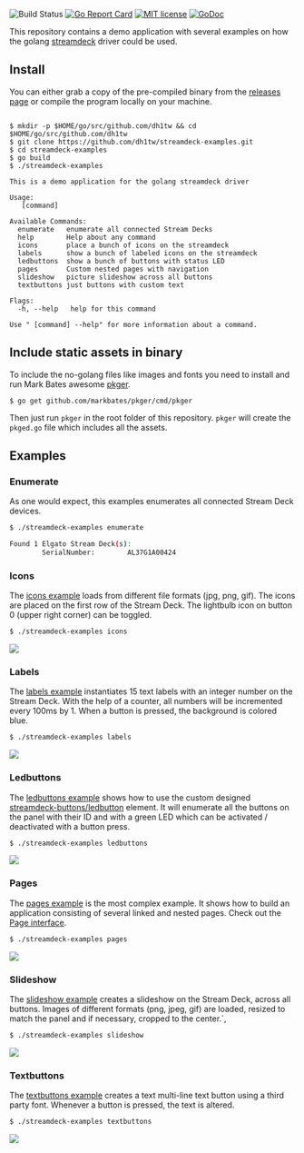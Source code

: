 ![Build Status](https://github.com/dh1tw/streamdeck-examples/workflows/Cross%20Platform%20build/badge.svg?branch=master)
[![Go Report Card](https://goreportcard.com/badge/github.com/dh1tw/streamdeck-examples)](https://goreportcard.com/report/github.com/dh1tw/streamdeck-examples)
[![MIT license](http://img.shields.io/badge/license-MIT-brightgreen.svg)](http://opensource.org/licenses/MIT)
[![GoDoc](https://pkg.go.dev/badge/github.com/dh1tw/streamdeck-examples.svg)](https://pkg.go.dev/github.com/dh1tw/streamdeck-examples)


This repository contains a demo application with several examples on how the golang [streamdeck](https://github.com/dh1tw/streamdeck) driver could be used.

## Install

You can either grab a copy of the pre-compiled binary from the [releases page](https://github.com/dh1tw/streamdeck-examples/releases) or compile the program locally on your machine.

```golang

$ mkdir -p $HOME/go/src/github.com/dh1tw && cd $HOME/go/src/github.com/dh1tw
$ git clone https://github.com/dh1tw/streamdeck-examples.git
$ cd streamdeck-examples
$ go build
$ ./streamdeck-examples

This is a demo application for the golang streamdeck driver

Usage:
   [command]

Available Commands:
  enumerate   enumerate all connected Stream Decks
  help        Help about any command
  icons       place a bunch of icons on the streamdeck
  labels      show a bunch of labeled icons on the streamdeck
  ledbuttons  show a bunch of buttons with status LED
  pages       Custom nested pages with navigation
  slideshow   picture slideshow across all buttons
  textbuttons just buttons with custom text

Flags:
  -h, --help   help for this command

Use " [command] --help" for more information about a command.
```

## Include static assets in binary

To include the no-golang files like images and fonts you need to install and run Mark Bates awesome [pkger](https://github.com/markbates/pkger).

```
$ go get github.com/markbates/pkger/cmd/pkger
```

Then just run `pkger` in the root folder of this repository. `pkger` will create the `pkged.go` file which includes all the assets.

## Examples

### Enumerate

As one would expect, this examples enumerates all connected Stream Deck devices.

```bash
$ ./streamdeck-examples enumerate

Found 1 Elgato Stream Deck(s):
        SerialNumber:        AL37G1A00424

```

### Icons

The [icons example](cmd/icons.go) loads from different file formats (jpg, png, gif). The icons are placed on the first row of the Stream Deck. The lightbulb icon on button 0 (upper right corner) can be toggled.

```bash
$ ./streamdeck-examples icons
```

![](.static/icons.jpeg)

### Labels

The [labels example](cmd/labels.go) instantiates 15 text labels with an integer number on the Stream Deck. With the help of a counter, all numbers will be incremented every 100ms by 1. When a button is
pressed, the background is colored blue.

```bash
$ ./streamdeck-examples labels
```

![](.static/labels.gif)

### Ledbuttons

The [ledbuttons example](cmd/ledbuttons.go) shows how to use the custom designed [streamdeck-buttons/ledbutton](https://github.com/dh1tw/streamdeck-buttons/ledbutton) element. It will enumerate all the buttons on the panel with their ID and with a green LED which can be activated / deactivated with a button press.

```bash
$ ./streamdeck-examples ledbuttons
```

![](.static/ledbuttons.jpeg)

### Pages

The [pages example](cmd/pages.go) is the most complex example. It shows how to build an application
consisting of several linked and nested pages. Check out the [Page interface](https://pkg.go.dev/github.com/dh1tw/streamdeck?tab=doc#Page).

```bash
$ ./streamdeck-examples pages
```

![](.static/pages.gif)

### Slideshow

The [slideshow example](cmd/slideshow.go) creates a slideshow on the Stream Deck, across all buttons.
Images of different formats (png, jpeg, gif) are loaded, resized to match the panel and if necessary, cropped to the center.`,

```bash
$ ./streamdeck-examples slideshow
```
![](.static/slideshow.gif)

### Textbuttons

The [textbuttons example](cmd/textbuttons.go) creates a text multi-line text button using a third
party font. Whenever a button is pressed, the text is altered.

```bash
$ ./streamdeck-examples textbuttons
```
![](.static/textbuttons.gif)